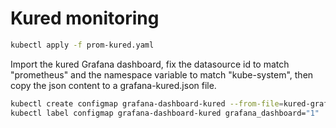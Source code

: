 # Kured monitoring

```bash
kubectl apply -f prom-kured.yaml
```

Import the kured Grafana dashboard, fix the datasource id to match "prometheus" and the namespace variable to match "kube-system", then copy the json content to a grafana-kured.json file.

```bash
kubectl create configmap grafana-dashboard-kured --from-file=kured-grafana.json
kubectl label configmap grafana-dashboard-kured grafana_dashboard="1"
```
